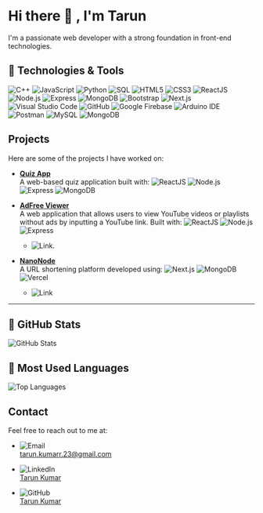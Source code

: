 # Hi there 👋 , I'm Tarun
I'm a passionate web developer with a strong foundation in front-end technologies.

## 🚀 Technologies & Tools

![C++](https://img.shields.io/badge/-C++-00599C?style=flat&logo=c%2B%2B&logoColor=white) 
![JavaScript](https://img.shields.io/badge/JavaScript-ES6+-F7DF1E?style=flat&logo=javascript&logoColor=white) 
![Python](https://img.shields.io/badge/-Python-3776AB?style=flat&logo=python&logoColor=white) 
![SQL](https://img.shields.io/badge/SQL-003B57?style=flat&logo=mysql&logoColor=white)
![HTML5](https://img.shields.io/badge/HTML5-E34F26?style=flat&logo=html5&logoColor=white) 
![CSS3](https://img.shields.io/badge/CSS3-1572B6?style=flat&logo=css3&logoColor=white) 
![ReactJS](https://img.shields.io/badge/ReactJS-61DAFB?style=flat&logo=react&logoColor=white) 
![Node.js](https://img.shields.io/badge/Node.js-339933?style=flat&logo=node.js&logoColor=white) 
![Express](https://img.shields.io/badge/Express-000000?style=flat&logo=express&logoColor=white) 
![MongoDB](https://img.shields.io/badge/MongoDB-47A248?style=flat&logo=mongodb&logoColor=white)
![Bootstrap](https://img.shields.io/badge/Bootstrap-563D7C?style=flat&logo=bootstrap&logoColor=white) 
![Next.js](https://img.shields.io/badge/Next.js-000000?style=flat&logo=next.js&logoColor=white)
![Visual Studio Code](https://img.shields.io/badge/Visual_Studio_Code-007ACC?style=flat&logo=visual-studio-code&logoColor=white) 
![GitHub](https://img.shields.io/badge/GitHub-181717?style=flat&logo=github&logoColor=white) 
![Google Firebase](https://img.shields.io/badge/Firebase-FFCA28?style=flat&logo=firebase&logoColor=white) 
![Arduino IDE](https://img.shields.io/badge/Arduino_IDE-00979D?style=flat&logo=arduino&logoColor=white) 
![Postman](https://img.shields.io/badge/Postman-FF6C37?style=flat&logo=postman&logoColor=white)
![MySQL](https://img.shields.io/badge/MySQL-00618A?style=flat&logo=mysql&logoColor=white) 
![MongoDB](https://img.shields.io/badge/MongoDB-47A248?style=flat&logo=mongodb&logoColor=white)


## Projects

Here are some of the projects I have worked on:

- **[Quiz App](https://github.com/tarunchauhan707/Quiz-App)**  
  A web-based quiz application built with:
  ![ReactJS](https://img.shields.io/badge/ReactJS-61DAFB?style=flat&logo=react&logoColor=white)
  ![Node.js](https://img.shields.io/badge/Node.js-339933?style=flat&logo=node.js&logoColor=white)
  ![Express](https://img.shields.io/badge/Express-000000?style=flat&logo=express&logoColor=white)
  ![MongoDB](https://img.shields.io/badge/MongoDB-47A248?style=flat&logo=mongodb&logoColor=white)  

- **[AdFree Viewer](https://github.com/tarunchauhan707/Ad-Free-Youtube)**  
  A web application that allows users to view YouTube videos or playlists without ads by inputting a YouTube link. Built with:
   ![ReactJS](https://img.shields.io/badge/ReactJS-61DAFB?style=flat&logo=react&logoColor=white)
   ![Node.js](https://img.shields.io/badge/Node.js-339933?style=flat&logo=node.js&logoColor=white)
   ![Express](https://img.shields.io/badge/Express-000000?style=flat&logo=express&logoColor=white)
   - ![Link](https://ad-free-youtube-j1ou.vercel.app/).

- **[NanoNode](https://github.com/tarunchauhan707/NanoNode)**  
  A URL shortening platform developed using:
   ![Next.js](https://img.shields.io/badge/Next.js-000000?style=flat&logo=next.js&logoColor=white)
   ![MongoDB](https://img.shields.io/badge/MongoDB-47A248?style=flat&logo=mongodb&logoColor=white)
   ![Vercel](https://img.shields.io/badge/Vercel-000000?style=flat&logo=vercel&logoColor=white)
  - ![Link](https://github.com/tarunchauhan707/NanoNode)


---

## 🚀 GitHub Stats

![GitHub Stats](https://github-readme-stats.vercel.app/api?username=tarunchauhan707&show_icons=true&count_private=true&hide=prs&theme=radical)

## 🚀 Most Used Languages

![Top Languages](https://github-readme-stats.vercel.app/api/top-langs/?username=tarunchauhan707&layout=compact&theme=radical)
## Contact

Feel free to reach out to me at:
- ![Email](https://img.shields.io/badge/Email-tarun.kumarr.23%40gmail.com-blue?style=flat&logo=gmail&logoColor=white)  
  [tarun.kumarr.23@gmail.com](mailto:tarun.kumarr.23@gmail.com)

- ![LinkedIn](https://img.shields.io/badge/LinkedIn-Tarun_Kumar-0077B5?style=flat&logo=linkedin&logoColor=white)  
  [Tarun Kumar](https://www.linkedin.com/in/tarun-kumar-57a2a7255/)

- ![GitHub](https://img.shields.io/badge/GitHub-Tarun_Kumar-181717?style=flat&logo=github&logoColor=white)  
  [Tarun Kumar](https://github.com/tarunchauhan707)
